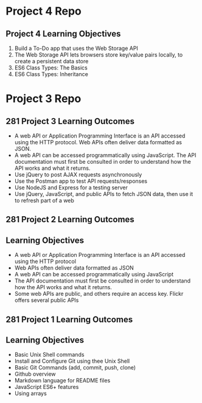 # Project 4 Repo

## Project 4 Learning Objectives
1. Build a To-Do app that uses the Web Storage API
2. The Web Storage API lets browsers store key/value pairs locally, to
create a persistent data store
3. ES6 Class Types: The Basics
4. ES6 Class Types: Inheritance

# Project 3 Repo

## 281 Project 3 Learning Outcomes

- A web API or Application Programming Interface is an API
accessed using the HTTP protocol. Web APIs often deliver data
formatted as JSON.
- A web API can be accessed programmatically using JavaScript.
The API documentation must first be consulted in order to
understand how the API works and what it returns.
- Use jQuery to post AJAX requests asynchronously
- Use the Postman app to test API requests/responses
- Use NodeJS and Express for a testing server
- Use jQuery, JavaScript, and public APIs to fetch JSON data, then
use it to refresh part of a web


## 281 Project 2 Learning Outcomes

## Learning Objectives

- A web API or Application Programming Interface is an API accessed using the HTTP protocol
- Web APIs often deliver data formatted as JSON
- A web API can be accessed programmatically using JavaScript
- The API documentation must first be consulted in order to
understand how the API works and what it returns.
- Some web APIs are public, and others require an access key.
Flickr offers several public APIs

## 281 Project 1 Learning Outcomes

## Learning Objectives

- Basic Unix Shell commands
- Install and Configure Git using thee Unix Shell
- Basic Git Commands (add, commit, push, clone)
- Github overview
- Markdown language for README files
- JavaScript ES6+ features
- Using arrays
